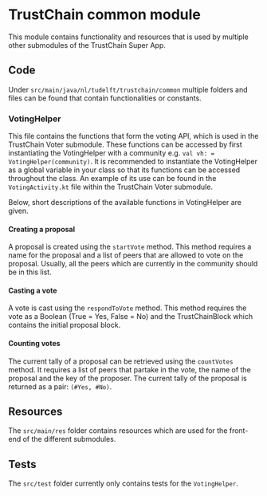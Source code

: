 # TrustChain common module
This module contains functionality and resources that is used by multiple other submodules of the TrustChain Super App.

## Code
Under `src/main/java/nl/tudelft/trustchain/common` multiple folders and files can be found that contain functionalities or constants.

### VotingHelper
This file contains the functions that form the voting API, which is used in the TrustChain Voter submodule. These functions can be accessed by first instantiating the VotingHelper with a community e.g. `val vh: = VotingHelper(community)`. It is recommended to instantiate the VotingHelper as a global variable in your class so that its functions can be accessed throughout the class. An example of its use can be found in the `VotingActivity.kt` file within the TrustChain Voter submodule.

Below, short descriptions of the available functions in VotingHelper are given.

#### Creating a proposal
A proposal is created using the `startVote` method. This method requires a name for the proposal and a list of peers that are allowed to vote on the proposal. Usually, all the peers which are currently in the community should be in this list.

#### Casting a vote
A vote is cast using the `respondToVote` method. This method requires the vote as a Boolean (True = Yes, False = No) and the TrustChainBlock which contains the initial proposal block.

#### Counting votes
The current tally of a proposal can be retrieved using the `countVotes` method. It requires a list of peers that partake in the vote, the name of the proposal and the key of the proposer. The current tally of the proposal is returned as a pair: `(#Yes, #No)`.

## Resources
The `src/main/res` folder contains resources which are used for the front-end of the different submodules.

## Tests
The `src/test` folder currently only contains tests for the `VotingHelper`.
